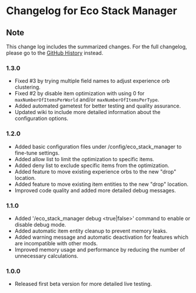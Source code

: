# Changelog for Eco Stack Manager

## Note

This change log includes the summarized changes.
For the full changelog, please go to the [GitHub History][history] instead.

### 1.3.0

- Fixed #3 by trying multiple field names to adjust experience orb clustering.
- Fixed #2 by disable item optimization with using 0 for `maxNumberOfItemsPerWorld` and/or
  `maxNumberOfItemsPerType`.
- Added automated gametest for better testing and quality assurance.
- Updated wiki to include more detailed information about the configuration options.
 
### 1.2.0

- Added basic configuration files under /config/eco_stack_manager to fine-tune settings.
- Added allow list to limit the optimization to specific items.
- Added deny list to exclude specific items from the optimization.
- Added feature to move existing experience orbs to the new "drop" location.
- Added feature to move existing item entities to the new "drop" location.
- Improved code quality and added more detailed debug messages.

### 1.1.0

- Added '/eco_stack_manager debug <true|false>' command to enable or disable debug mode.
- Added automatic item entity cleanup to prevent memory leaks.
- Added warning message and automatic deactivation for features which are incompatible with other
  mods.
- Improved memory usage and performance by reducing the number of unnecessary calculations.

### 1.0.0

- Released first beta version for more detailed live testing.

[history]: https://github.com/MarkusBordihn/BOs-Eco-Stack-Manager/commits/
